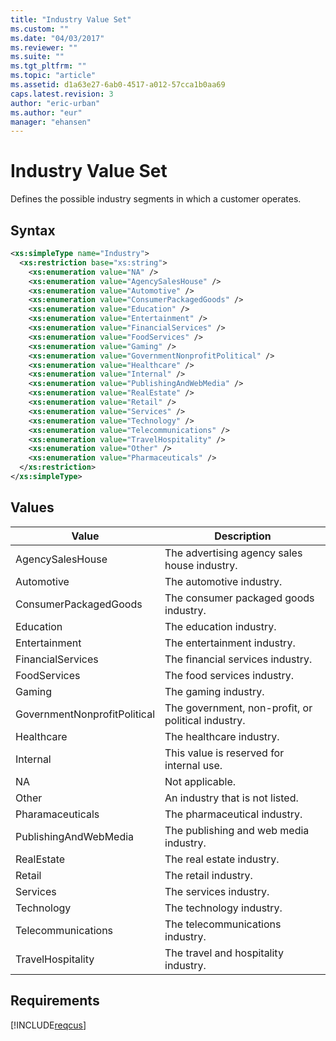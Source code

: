 ```yaml
---
title: "Industry Value Set"
ms.custom: ""
ms.date: "04/03/2017"
ms.reviewer: ""
ms.suite: ""
ms.tgt_pltfrm: ""
ms.topic: "article"
ms.assetid: d1a63e27-6ab0-4517-a012-57cca1b0aa69
caps.latest.revision: 3
author: "eric-urban"
ms.author: "eur"
manager: "ehansen"
---
```

# Industry Value Set
Defines the possible industry segments in which a customer operates.

## Syntax

```xml
<xs:simpleType name="Industry">
  <xs:restriction base="xs:string">
    <xs:enumeration value="NA" />
    <xs:enumeration value="AgencySalesHouse" />
    <xs:enumeration value="Automotive" />
    <xs:enumeration value="ConsumerPackagedGoods" />
    <xs:enumeration value="Education" />
    <xs:enumeration value="Entertainment" />
    <xs:enumeration value="FinancialServices" />
    <xs:enumeration value="FoodServices" />
    <xs:enumeration value="Gaming" />
    <xs:enumeration value="GovernmentNonprofitPolitical" />
    <xs:enumeration value="Healthcare" />
    <xs:enumeration value="Internal" />
    <xs:enumeration value="PublishingAndWebMedia" />
    <xs:enumeration value="RealEstate" />
    <xs:enumeration value="Retail" />
    <xs:enumeration value="Services" />
    <xs:enumeration value="Technology" />
    <xs:enumeration value="Telecommunications" />
    <xs:enumeration value="TravelHospitality" />
    <xs:enumeration value="Other" />
    <xs:enumeration value="Pharmaceuticals" />
  </xs:restriction>
</xs:simpleType>
```

## Values

|Value|Description|
|---------|---------------|
|AgencySalesHouse|The advertising agency sales house industry.|
|Automotive|The automotive industry.|
|ConsumerPackagedGoods|The consumer packaged goods industry.|
|Education|The education industry.|
|Entertainment|The entertainment industry.|
|FinancialServices|The financial services industry.|
|FoodServices|The food services industry.|
|Gaming|The gaming industry.|
|GovernmentNonprofitPolitical|The government, non-profit, or political industry.|
|Healthcare|The healthcare industry.|
|Internal|This value is reserved for internal use.|
|NA|Not applicable.|
|Other|An industry that is not listed.|
|Pharamaceuticals|The pharmaceutical industry.|
|PublishingAndWebMedia|The publishing and web media industry.|
|RealEstate|The real estate industry.|
|Retail|The retail industry.|
|Services|The services industry.|
|Technology|The technology industry.|
|Telecommunications|The telecommunications industry.|
|TravelHospitality|The travel and hospitality industry.|

## Requirements
[!INCLUDE[reqcus](../customer-api/includes/reqcus.md)]
